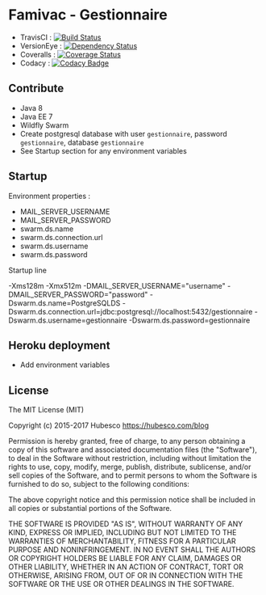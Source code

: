 # Famivac - Gestionnaire

- TravisCI : [![Build Status](https://travis-ci.org/paoesco/famivac-gestionnaire.svg)](https://travis-ci.org/paoesco/famivac-gestionnaire)
- VersionEye : [![Dependency Status](https://www.versioneye.com/user/projects/558ea3f6316338001e000073/badge.svg?style=flat)](https://www.versioneye.com/user/projects/558ea3f6316338001e000073)
- Coveralls : [![Coverage Status](https://coveralls.io/repos/paoesco/famivac-gestionnaire/badge.svg?branch=master&service=github)](https://coveralls.io/github/paoesco/famivac-gestionnaire?branch=master)
- Codacy : [![Codacy Badge](https://api.codacy.com/project/badge/grade/14eb0f1c48d64909a87beddc0d2afb89)](https://www.codacy.com/app/pao-esco/famivac-gestionnaire)

## Contribute

- Java 8
- Java EE 7
- Wildfly Swarm
- Create postgresql database with user `gestionnaire`, password `gestionnaire`, database `gestionnaire`
- See Startup section for any environment variables

## Startup

Environment properties :

- MAIL_SERVER_USERNAME
- MAIL_SERVER_PASSWORD
- swarm.ds.name
- swarm.ds.connection.url
- swarm.ds.username
- swarm.ds.password

Startup line

-Xms128m -Xmx512m -DMAIL_SERVER_USERNAME="username" -DMAIL_SERVER_PASSWORD="password" -Dswarm.ds.name=PostgreSQLDS -Dswarm.ds.connection.url=jdbc:postgresql://localhost:5432/gestionnaire -Dswarm.ds.username=gestionnaire -Dswarm.ds.password=gestionnaire

## Heroku deployment

- Add environment variables

## License

The MIT License (MIT)

Copyright (c) 2015-2017 Hubesco https://hubesco.com/blog

Permission is hereby granted, free of charge, to any person obtaining a copy of this software and associated documentation files (the "Software"), to deal in the Software without restriction, including without limitation the rights to use, copy, modify, merge, publish, distribute, sublicense, and/or sell copies of the Software, and to permit persons to whom the Software is furnished to do so, subject to the following conditions:

The above copyright notice and this permission notice shall be included in all copies or substantial portions of the Software.

THE SOFTWARE IS PROVIDED "AS IS", WITHOUT WARRANTY OF ANY KIND, EXPRESS OR IMPLIED, INCLUDING BUT NOT LIMITED TO THE WARRANTIES OF MERCHANTABILITY, FITNESS FOR A PARTICULAR PURPOSE AND NONINFRINGEMENT. IN NO EVENT SHALL THE AUTHORS OR COPYRIGHT HOLDERS BE LIABLE FOR ANY CLAIM, DAMAGES OR OTHER LIABILITY, WHETHER IN AN ACTION OF CONTRACT, TORT OR OTHERWISE, ARISING FROM, OUT OF OR IN CONNECTION WITH THE SOFTWARE OR THE USE OR OTHER DEALINGS IN THE SOFTWARE.

